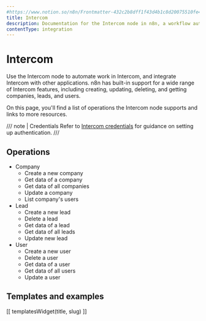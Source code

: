```yaml
---
#https://www.notion.so/n8n/Frontmatter-432c2b8dff1f43d4b1c8d20075510fe4
title: Intercom
description: Documentation for the Intercom node in n8n, a workflow automation platform. Includes details of operations and configuration, and links to examples and credentials information.
contentType: integration
---
```


# Intercom

Use the Intercom node to automate work in Intercom, and integrate Intercom with other applications. n8n has built-in support for a wide range of Intercom features, including creating, updating, deleting, and getting companies, leads, and users. 

On this page, you'll find a list of operations the Intercom node supports and links to more resources.

/// note | Credentials
Refer to [Intercom credentials](/integrations/builtin/credentials/intercom/) for guidance on setting up authentication. 
///

## Operations

* Company
    * Create a new company
    * Get data of a company
    * Get data of all companies
    * Update a company
    * List company's users
* Lead
    * Create a new lead
    * Delete a lead
    * Get data of a lead
    * Get data of all leads
    * Update new lead
* User
    * Create a new user
    * Delete a user
    * Get data of a user
    * Get data of all users
    * Update a user

## Templates and examples

<!-- see https://www.notion.so/n8n/Pull-in-templates-for-the-integrations-pages-37c716837b804d30a33b47475f6e3780 -->
[[ templatesWidget(title, slug) ]]
